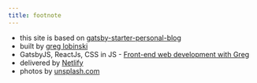 ```yaml
---
title: footnote
---
```


* this site is based on [gatsby-starter-personal-blog](https://github.com/greglobinski/gatsby-starter-personal-blog)
* built by [greg lobinski](https://www.greglobinski.com)
* GatsbyJS, ReactJs, CSS in JS - [Front-end web development with Greg](https://dev.greglobinski.com)
* delivered by [Netlify](https://www.netlify.com/)
* photos by [unsplash.com](https://unsplash.com)
